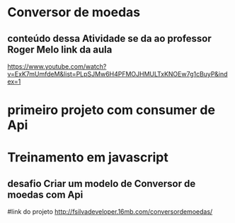 # Conversor de moedas

## conteúdo dessa Atividade se da ao professor Roger Melo link da aula
https://www.youtube.com/watch?v=ExK7mUmfdeM&list=PLpSJMw6H4PFMOJHMULTxKNOEw7g1cBuyP&index=1



# primeiro  projeto com consumer de Api
# Treinamento em javascript 
## desafio Criar um modelo de Conversor de moedas com Api
#link do projeto 
http://fsilvadeveloper.16mb.com/conversordemoedas/
